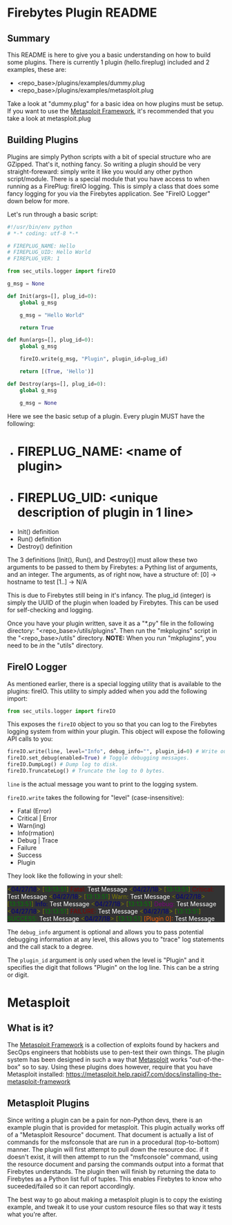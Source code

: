# Firebytes Plugin README 

## Summary

This README is here to give you a basic understanding on how to build some plugins. There is currently 1 plugin (hello.fireplug) included and 2 examples, these are:

* &lt;repo_base&gt;/plugins/examples/dummy.plug
* &lt;repo_base&gt;/plugins/examples/metasploit.plug

Take a look at "dummy.plug" for a basic idea on how plugins must be setup. If you want to use the [Metasploit Framework](https://www.metasploit.com/), it's recommended that you take a look at metasploit.plug

## Building Plugins

Plugins are simply Python scripts with a bit of special structure who are GZipped. That's it, nothing fancy. So writing a plugin should be very straight-foreward: simply write it like you would any other python script/module. There is a special module that you have access to when running as a FirePlug: fireIO logging. This is simply a class that does some fancy logging for you via the Firebytes application. See "FireIO Logger" down below for more.

Let's run through a basic script:
```python
#!/usr/bin/env python
# *-* coding: utf-8 *-*

# FIREPLUG_NAME: Hello
# FIREPLUG_UID: Hello World
# FIREPLUG_VER: 1

from sec_utils.logger import fireIO

g_msg = None

def Init(args=[], plug_id=0):
    global g_msg

    g_msg = "Hello World"

    return True

def Run(args=[], plug_id=0):
    global g_msg

    fireIO.write(g_msg, "Plugin", plugin_id=plug_id)

    return [(True, 'Hello')]

def Destroy(args=[], plug_id=0):
    global g_msg

    g_msg = None
```

Here we see the basic setup of a plugin. Every plugin MUST have the following:
* # FIREPLUG_NAME: &lt;name of plugin&gt;
* # FIREPLUG_UID: &lt;unique description of plugin in 1 line&gt;
* Init() definition
* Run() definition
* Destroy() definition

The 3 definitions [Init(), Run(), and Destroy()] must allow these two arguments to be passed to them by Firebytes: a Pything list of arguments, and an integer. The arguments, as of right now, have a structure of:
[0] -&gt; hostname to test
[1..] -&gt; N/A

This is due to Firebytes still being in it's infancy.
The plug_id (integer) is simply the UUID of the plugin when loaded by Firebytes. This can be used for self-checking and logging.

Once you have your plugin written, save it as a "\*.py" file in the following directory: "&lt;repo_base&gt;/utils/plugins". Then run the "mkplugins" script in the "&lt;repo_base&gt;/utils" directory.
**NOTE:** When you run "mkplugins", you need to be *in* the "utils" directory.

## FireIO Logger

As mentioned earlier, there is a special logging utility that is available to the plugins: fireIO. This utility to simply added when you add the following import:
```python
from sec_utils.logger import fireIO
```

This exposes the `fireIO` object to you so that you can log to the Firebytes logging system from within your plugin. This object will expose the following API calls to you:
```python
fireIO.write(line, level="Info", debug_info="", plugin_id=0) # Write out a line.
fireIO.set_debug(enabled=True) # Toggle debugging messages.
fireIO.DumpLog() # Dump log to disk.
fireIO.TruncateLog() # Truncate the log to 0 bytes.
```

`line` is the actual message you want to print to the logging system.

`fireIO.write` takes the following for "level" (case-insensitive):
* Fatal (Error)
* Critical | Error
* Warn(ing)
* Info(rmation)
* Debug | Trace
* Failure
* Success
* Plugin

They look like the following in your shell:
<div style="background-color: #333333; color: white;">
  <font color="#808000">&lt;</font><font color="#000080">04/27/18</font><font color="#808000">&gt; [</font><font color="#008000">13:13:51</font><font color="#808000">]</font> <font color="#800000" weight="bold">Fatal:</font> Test Message
  <font color="#808000">&lt;</font><font color="#000080">04/27/18</font><font color="#808000">&gt; [</font><font color="#008000">13:13:51</font><font color="#808000">]</font> <font color="#800000">Critical:</font> Test Message
  <font color="#808000">&lt;</font><font color="#000080">04/27/18</font><font color="#808000">&gt; [</font><font color="#008000">13:13:51</font><font color="#808000">]</font> <font color="#808000" weight="bold">Warn:</font> Test Message
  <font color="#808000">&lt;</font><font color="#000080">04/27/18</font><font color="#808000">&gt; [</font><font color="#008000">13:13:51</font><font color="#808000">]</font> <font color="#000080">Info:</font> Test Message
  <font color="#808000">&lt;</font><font color="#000080">04/27/18</font><font color="#808000">&gt; [</font><font color="#008000">13:13:51</font><font color="#808000">]</font> <font color="#800080">Debug:</font> Test Message
  <font color="#808000">&lt;</font><font color="#000080">04/27/18</font><font color="#808000">&gt; [</font><font color="#008000">13:13:51</font><font color="#808000">]</font> <font color="#800000" weight="bold">FAILURE:</font> Test Message
  <font color="#808000">&lt;</font><font color="#000080">04/27/18</font><font color="#808000">&gt; [</font><font color="#008000">13:13:51</font><font color="#808000">]</font> <font color="#008000" weight="bold">SUCCESS:</font> Test Message
  <font color="#808000">&lt;</font><font color="#000080">04/27/18</font><font color="#808000">&gt; [</font><font color="#008000">13:13:51</font><font color="#808000">]</font> <font color="#ff5f00">[Plugin 0]:</font> Test Message
</div>

The `debug_info` argument is optional and allows you to pass potential debugging information at any level, this allows you to "trace" log statements and the call stack to a degree.

The `plugin_id` argument is only used when the level is "Plugin" and it specifies the digit that follows "Plugin" on the log line. This can be a string or digit.

# Metasploit

## What is it?

The [Metasploit Framework](https://www.metasploit.com/) is a collection of exploits found by hackers and SecOps engineers that hobbists use to pen-test their own things. The plugin system has been designed in such a way that [Metasploit](https://www.metasploit.com/) works "out-of-the-box" so to say.
Using these plugins does however, require that you have Metasploit installed: https://metasploit.help.rapid7.com/docs/installing-the-metasploit-framework

## Metasploit Plugins

Since writing a plugin can be a pain for non-Python devs, there is an example plugin that is provided for metasploit. This plugin actually works off of a "Metasploit Resource" document. 
That document is actually a list of commands for the msfconsole that are run in a procedural (top-to-bottom) manner. The plugin will first attempt to pull down the resource doc. if it doesn't exist,
it will then attempt to run the "msfconsole" command, using the resource document and parsing the commands output into a format that Firebytes understands. The plugin then will finish by returning the data to Firebytes
as a Python list full of tuples. This enables Firebytes to know who suceeded/failed so it can report accordingly.

The best way to go about making a metasploit plugin is to copy the existing example, and tweak it to use your custom resource files so that way it tests what you're after.
